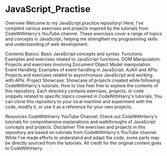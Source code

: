 # JavaScript_Practise

Overview
Welcome to my JavaScript practice repository! Here, I've compiled various exercises and projects inspired by the tutorials from CodeWithHarry's YouTube channel. These exercises cover a range of topics and concepts in JavaScript, helping me strengthen my programming skills and understanding of web development.

Contents
Basics: Basic JavaScript concepts and syntax.
Functions: Examples and exercises related to JavaScript functions.
DOM Manipulation: Projects and exercises involving Document Object Model manipulation.
Event Handling: Examples of event handling in JavaScript.
AJAX and APIs: Projects and exercises related to asynchronous JavaScript and working with APIs.
Project Showcase: Showcase of projects created while following CodeWithHarry's tutorials.
How to Use
Feel free to explore the contents of this repository. Each directory contains exercises, projects, or code snippets related to specific topics covered in CodeWithHarry's tutorials. You can clone this repository to your local machine and experiment with the code, modify it, or use it as a reference for your own projects.

Resources
CodeWithHarry YouTube Channel: Check out CodeWithHarry's tutorials for comprehensive explanations and walkthroughs of JavaScript concepts and projects.
Disclaimer
The exercises and projects in this repository are based on tutorials from CodeWithHarry's YouTube channel. While I've made efforts to understand and adapt the code, some parts may be directly sourced from the tutorials. All credit for the original content goes to CodeWithHarry.


